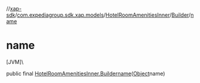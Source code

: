 //[xap-sdk](../../../../index.md)/[com.expediagroup.sdk.xap.models](../../index.md)/[HotelRoomAmenitiesInner](../index.md)/[Builder](index.md)/[name](name.md)

# name

[JVM]\

public final [HotelRoomAmenitiesInner.Builder](index.md)[name](name.md)([Object](https://docs.oracle.com/javase/8/docs/api/java/lang/Object.html)name)
